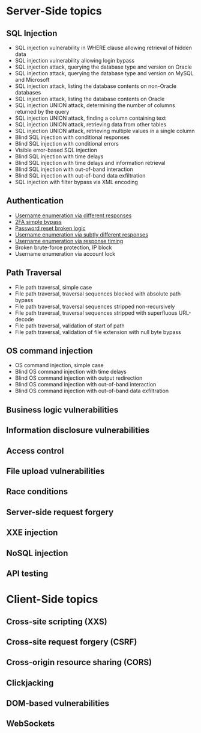 # Server-Side topics
## SQL Injection
- SQL injection vulnerability in WHERE clause allowing retrieval of hidden data
- SQL injection vulnerability allowing login bypass
- SQL injection attack, querying the database type and version on Oracle
- SQL injection attack, querying the database type and version on MySQL and Microsoft
- SQL injection attack, listing the database contents on non-Oracle databases
- SQL injection attack, listing the database contents on Oracle
- SQL injection UNION attack, determining the number of columns returned by the query
- SQL injection UNION attack, finding a column containing text
- SQL injection UNION attack, retrieving data from other tables
- SQL injection UNION attack, retrieving multiple values in a single column
- Blind SQL injection with conditional responses
- Blind SQL injection with conditional errors
- Visible error-based SQL injection
- Blind SQL injection with time delays
- Blind SQL injection with time delays and information retrieval
- Blind SQL injection with out-of-band interaction
- Blind SQL injection with out-of-band data exfiltration
- SQL injection with filter bypass via XML encoding

## Authentication
- [Username enumeration via different responses](/PortSwigger/Server_Side/Authentication/Username_enumeration_via_different_responses.md)
- [2FA simple bypass](/PortSwigger/Server_Side/Authentication/2FA_simple_bypass.md)
- [Password reset broken logic](/PortSwigger/Server_Side/Authentication/Password_reset_broken_logic.md)
- [Username enumeration via subtly different responses](/PortSwigger/Server_Side/Authentication/Username_enumeration_via_subtly_different_responses.md)
- [Username enumeration via response timing](/PortSwigger/Server_Side/Authentication/Username_enumeration_via_response_timing.md)
- Broken brute-force protection, IP block
- Username enumeration via account lock

## Path Traversal
- File path traversal, simple case
- File path traversal, traversal sequences blocked with absolute path bypass
- File path traversal, traversal sequences stripped non-recursively
- File path traversal, traversal sequences stripped with superfluous URL-decode
- File path traversal, validation of start of path
- File path traversal, validation of file extension with null byte bypass

## OS command injection
- OS command injection, simple case
- Blind OS command injection with time delays
- Blind OS command injection with output redirection
- Blind OS command injection with out-of-band interaction
- Blind OS command injection with out-of-band data exfiltration

## Business logic vulnerabilities
## Information disclosure vulnerabilities
## Access control
## File upload vulnerabilities
## Race conditions
## Server-side request forgery
## XXE injection
## NoSQL injection
## API testing

# Client-Side topics
## Cross-site scripting (XXS)
## Cross-site request forgery (CSRF)
## Cross-origin resource sharing (CORS)
## Clickjacking
## DOM-based vulnerabilities
## WebSockets


